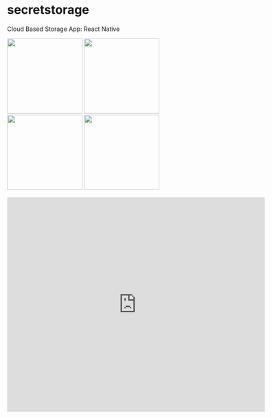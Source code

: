 # secretstorage
Cloud Based Storage App: React Native

<p float="left">
   <img src="http://ihsankatmer.tk/images/screenshot1.png" width="175">
   <img src="http://ihsankatmer.tk/images/screenshot2.png" width="175">
   <img src="http://ihsankatmer.tk/images/screenshot3.png" width="175">
   <img src="http://ihsankatmer.tk/images/screenshot4.png" width="175">
</p>

<iframe src="http://ihsankatmer.tk/images/ihsancloudpaper.pdf" style="width:600px; height:500px;" frameborder="0"></iframe>

